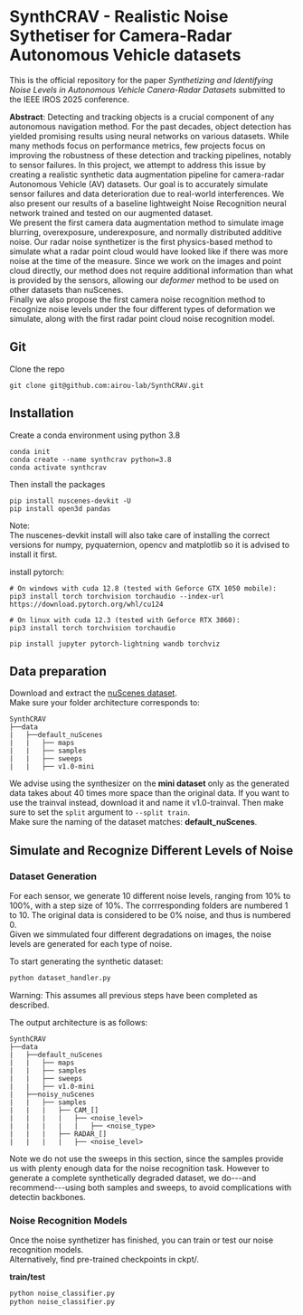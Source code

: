# SynthCRAV - Realistic Noise Sythetiser for Camera-Radar Autonomous Vehicle datasets
This is the official repository for the paper *Synthetizing and Identifying Noise Levels in Autonomous Vehicle Canera-Radar Datasets* submitted to the IEEE IROS 2025 conference.<br>

**Abstract**: Detecting and tracking objects is a crucial component of any autonomous navigation method. For the past decades, object detection has yielded promising results using neural networks on various datasets. While many methods focus on performance metrics, few projects focus on improving the robustness of these detection and tracking pipelines, notably to sensor failures. In this project, we attempt to address this issue by creating a realistic synthetic data augmentation pipeline for camera-radar Autonomous Vehicle (AV) datasets. Our goal is to accurately simulate sensor failures and data deterioration due to real-world interferences. We also present our results of a baseline lightweight Noise Recognition neural network trained and tested on our augmented dataset.<br>
We present the first camera data augmentation method to simulate image blurring, overexposure, underexposure, and normally distributed additive noise. Our radar noise synthetizer is the first physics-based method to simulate what a radar point cloud would have looked like if there was more noise at the time of the measure. Since we work on the images and point cloud directly, our method does not require additional information than what is provided by the sensors, allowing our *deformer* method to be used on other datasets than nuScenes.<br>
Finally we also propose the first camera noise recognition method to recognize noise levels under the four different types of deformation we simulate, along with the first radar point cloud noise recognition model.

## Git
Clone the repo
```shell
git clone git@github.com:airou-lab/SynthCRAV.git 
```

## Installation
Create a conda environment using python 3.8
```shell
conda init
conda create --name synthcrav python=3.8
conda activate synthcrav
```
Then install the packages
```shell
pip install nuscenes-devkit -U
pip install open3d pandas
```

Note: <br> 
The nuscenes-devkit install will also take care of installing the correct versions for numpy, pyquaternion, opencv and matplotlib so it is advised to install it first.

install pytorch:
```shell
# On windows with cuda 12.8 (tested with Geforce GTX 1050 mobile):
pip3 install torch torchvision torchaudio --index-url https://download.pytorch.org/whl/cu124

# On linux with cuda 12.3 (tested with Geforce RTX 3060):
pip3 install torch torchvision torchaudio
```
```shell
pip install jupyter pytorch-lightning wandb torchviz 
```


## Data preparation
Download and extract the [nuScenes dataset](https://www.nuscenes.org/nuscenes#download).<br>
Make sure your folder architecture corresponds to:
```
SynthCRAV
├──data
|   ├──default_nuScenes
|   |   ├── maps
|   |   ├── samples
|   |   ├── sweeps
|   |   ├── v1.0-mini
```
We advise using the synthesizer on the **mini dataset** only as the generated data takes about 40 times more space than the original data. If you want to use the trainval instead, download it and name it v1.0-trainval. Then make sure to set the ```split``` argument to ```--split train```.<br>
Make sure the naming of the dataset matches: **default_nuScenes**.

## Simulate and Recognize Different Levels of Noise 
### Dataset Generation
For each sensor, we generate 10 different noise levels, ranging from 10% to 100%, with a step size of 10%. The corrresponding folders are numbered 1 to 10. The original data is considered to be 0% noise, and thus is numbered 0. <br>
Given we simmulated four different degradations on images, the noise levels are generated for each type of noise.<br> 

To start generating the synthetic dataset:
```bash
python dataset_handler.py 
```
Warning: This assumes all previous steps have been completed as described.

The output architecture is as follows:
```
SynthCRAV
├──data
|   ├──default_nuScenes
|   |   ├── maps
|   |   ├── samples
|   |   ├── sweeps
|   |   ├── v1.0-mini
|   ├──noisy_nuScenes
|   |   ├── samples
|   |   |	├── CAM_[]
|   |   |	|	├── <noise_level>
|	|   |   |	|	├── <noise_type>
|   |   |	├── RADAR_[]
|   |   |	|	├── <noise_level>
```
Note we do not use the sweeps in this section, since the samples provide us with plenty enough data for the noise recognition task. However to generate a complete synthetically degraded dataset, we do---and recommend---using both samples and sweeps, to avoid complications with detectin backbones. 

### Noise Recognition Models
Once the noise synthetizer has finished, you can train or test our noise recognition models.<br>
Alternatively, find pre-trained checkpoints in ckpt/.

**train/test**
```bash
python noise_classifier.py
python noise_classifier.py
```

